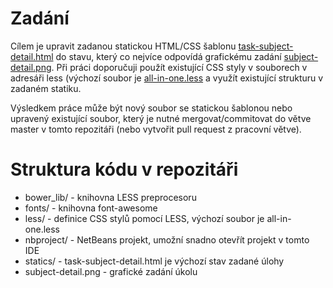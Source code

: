 # Zadání

Cílem je upravit zadanou statickou HTML/CSS šablonu [task-subject-detail.html](statics/task-subject-detail.html) do stavu, který
co nejvíce odpovídá grafickému zadání [subject-detail.png](subject-detail.png). Při práci doporučuji použít existující CSS styly
v souborech v adresáři less (výchozí soubor je [all-in-one.less](less/all-in-one.less) a využít existující strukturu v zadaném statiku.

Výsledkem práce může být nový soubor se statickou šablonou nebo upravený existující soubor, který je nutné mergovat/commitovat do větve 
master v tomto repozitáři (nebo vytvořit pull request z pracovní větve).

# Struktura kódu v repozitáři

 * bower_lib/ - knihovna LESS preprocesoru
 * fonts/ - knihovna font-awesome
 * less/ - definice CSS stylů pomocí LESS, výchozí soubor je all-in-one.less
 * nbproject/ - NetBeans projekt, umožní snadno otevřít projekt v tomto IDE
 * statics/ - task-subject-detail.html je výchozí stav zadané úlohy
 * subject-detail.png - grafické zadání úkolu